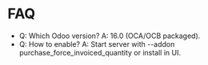 # FAQ

- Q: Which Odoo version? A: 16.0 (OCA/OCB packaged).
- Q: How to enable? A: Start server with --addon purchase_force_invoiced_quantity or install in UI.
